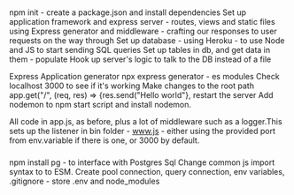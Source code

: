 ###

npm init - create a package.json and install dependencies
Set up application framework and express server - routes, views and static files using Express generator and middleware - crafting our responses to user requests on the way through
Set up database - using Heroku - to use Node and JS to start sending SQL queries
Set up tables in db, and get data in them - populate
Hook up server's logic to talk to the DB instead of a file

Express Application generator
npx express generator - es modules
Check localhost 3000 to see if it's working
Make changes to the root path app.get("/", (req, res) => {res.send("Hello world"}, 
restart the server
Add nodemon to npm start script and install nodemon.

All code in app.js, as before, plus a lot of middleware such as a logger.This sets up the
listener in bin folder - www.js - either using the provided port from env.variable if there is one, or 3000 by default.

###

npm install pg - to interface with Postgres Sql
Change common js import syntax to to ESM.
Create pool connection, query connection, env variables,
.gitignore - store .env and node_modules
